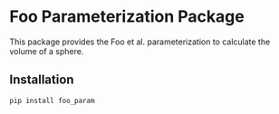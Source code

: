 
# Foo Parameterization Package

This package provides the Foo et al. parameterization to calculate the volume of a sphere.

## Installation

```sh
pip install foo_param
